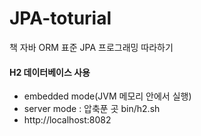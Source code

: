 # JPA-toturial
책 자바 ORM 표준 JPA 프로그래밍 따라하기

#### H2 데이터베이스 사용 
- embedded mode(JVM 메모리 안에서 실행)
- server mode : 압축푼 곳 bin/h2.sh
- http://localhost:8082

